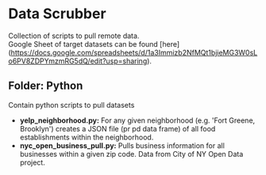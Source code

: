 Data Scrubber
=============
Collection of scripts to pull remote data.  
Google Sheet of target datasets can be found [here] (https://docs.google.com/spreadsheets/d/1a3Immizb2NfMQt1bjieMG3W0sLo6PV8ZDPYmzmRG5dQ/edit?usp=sharing).

Folder: Python
----------------
Contain python scripts to pull datasets
* **yelp_neighborhood.py:** For any given neighborhood (e.g. 'Fort Greene, Brooklyn') creates a JSON file (pr pd data frame) of all food establishments within the neighborhood.
* **nyc_open_business_pull.py:** Pulls business information for all businesses within a given zip code. Data from City of NY Open Data project.

